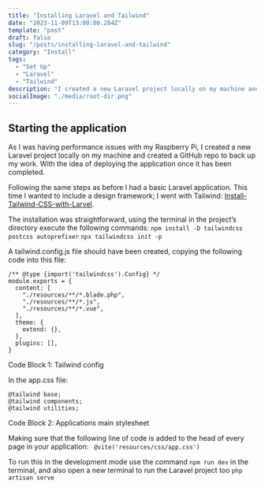 ```yaml
---
title: "Installing Laravel and Tailwind"
date: "2023-11-09T13:00:00.284Z"
template: "post"
draft: false
slug: "/posts/installing-laravel-and-tailwind"
category: "Install"
tags:
  - "Set Up"
  - "Laravel"
  - "Tailwind"
description: "I created a new Laravel project locally on my machine and created a GitHub repo to back up my work. With the idea of deploying the application once it has been completed."
socialImage: "./media/root-dir.png"
---
```


## Starting the application

As I was having performance issues with my Raspberry Pi, I created a new Laravel project locally on my machine and created a GitHub repo to back up my work. With the idea of deploying the application once it has been completed.

Following the same steps as before I had a basic Laravel application.  This time I wanted to include a design framework; I went with Tailwind: [Install-Tailwind-CSS-with-Larvel](https://tailwindcss.com/docs/guides/laravel).

The installation was straightforward, using the terminal in the project’s directory execute the following commands:
```npm install -D tailwindcss postcss autoprefixer```
```npx tailwindcss init -p```

A tailwind.config.js file should have been created, copying the following code into this file:
```
/** @type {import('tailwindcss').Config} */
module.exports = {
  content: [
    "./resources/**/*.blade.php",
    "./resources/**/*.js",
    "./resources/**/*.vue",
  ],
  theme: {
    extend: {},
  },
  plugins: [],
}
```
Code Block 1: Tailwind config


In the app.css file:
```
@tailwind base;
@tailwind components;
@tailwind utilities;
```
Code Block 2: Applications main stylesheet


Making sure that the following line of code is added to the head of every page in your application:
``` @vite('resources/css/app.css')```

To run this in the development mode use the command `npm run dev` in the terminal, and also open a new terminal to run the Laravel project too `php artisan serve`
